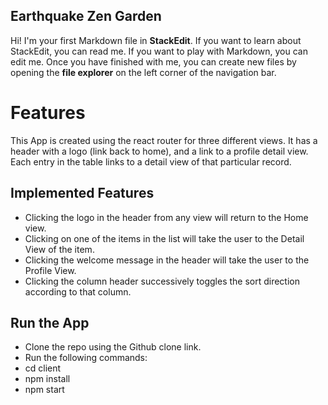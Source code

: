 ## Earthquake Zen Garden

Hi! I'm your first Markdown file in **StackEdit**. If you want to learn about StackEdit, you can read me. If you want to play with Markdown, you can edit me. Once you have finished with me, you can create new files by opening the **file explorer** on the left corner of the navigation bar.


# Features

This App is created using the react router for three different views. It has a header with a logo (link back to home), and a link to a profile detail view. Each entry in the table links to a detail view of that particular record.

## Implemented Features

 - Clicking the logo in the header from any view will return to the Home view.
 - Clicking on one of the items in the list will take the user to the Detail View of the item.
 - Clicking the welcome message in the header will take the user to the Profile View.
 - Clicking the column header successively toggles the sort direction according to that column.

## Run the App

- Clone the repo using the Github clone link.
- Run the following commands:
 - cd client
 - npm install
 - npm start
